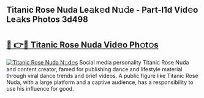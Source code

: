 ## Titanic Rose Nuda Le𝚊k𝚎d N𝚞𝚍e - Part-I1d Vid𝚎o Le𝚊ks Photos 3d498

# <h2><a href="http://fbbxhz.evod.top/?m=Titanic+Rose+Nuda">🔗 👉🔴 Titanic Rose Nuda Vid𝚎o Ph𝚘t𝚘s</a></h2>

[![Titanic Rose Nuda N𝚞d𝚎s](https://i.imgur.com/8V9OHl7.gif)](http://fbbxhz.evod.top/?m=Titanic+Rose+Nuda)
Social media personality Titanic Rose Nuda and content creator, famed for publishing dance and lifestyle material through viral dance trends and brief videos. A public figure like Titanic Rose Nuda, with a large platform and a captive audience, has a responsibility to use his influence for good. 
